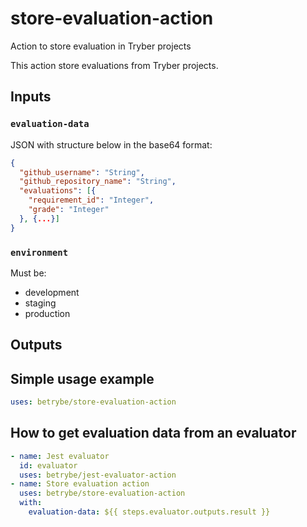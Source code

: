 # store-evaluation-action
Action to store evaluation in Tryber projects

This action store evaluations from Tryber projects.

## Inputs

### `evaluation-data`

JSON with structure below in the base64 format:

```json
{
  "github_username": "String",
  "github_repository_name": "String",
  "evaluations": [{
    "requirement_id": "Integer",
    "grade": "Integer"
  }, {...}]
}
```

### `environment`

Must be:

- development
- staging
- production

## Outputs

## Simple usage example
```yml
uses: betrybe/store-evaluation-action
```

## How to get evaluation data from an evaluator
```yml
- name: Jest evaluator
  id: evaluator
  uses: betrybe/jest-evaluator-action
- name: Store evaluation action
  uses: betrybe/store-evaluation-action
  with:
    evaluation-data: ${{ steps.evaluator.outputs.result }}
```
